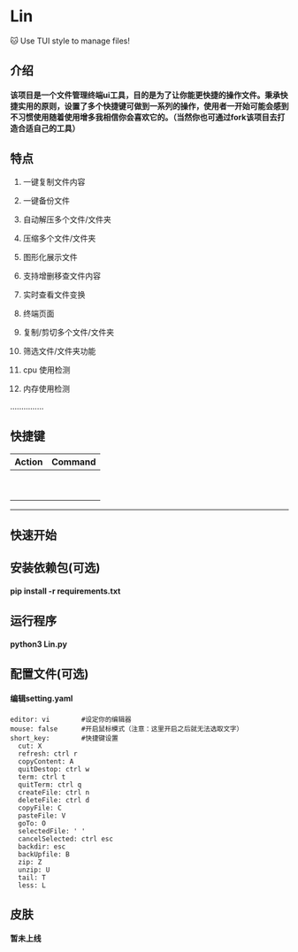 # Lin

  🐱 Use TUI style to manage files!

## 介绍

#### 该项目是一个文件管理终端ui工具，目的是为了让你能更快捷的操作文件。秉承快捷实用的原则，设置了多个快捷键可做到一系列的操作，使用者一开始可能会感到不习惯使用随着使用增多我相信你会喜欢它的。（当然你也可通过fork该项目去打造合适自己的工具）

## 特点

1. 一键复制文件内容

2. 一键备份文件

3. 自动解压多个文件/文件夹

4. 压缩多个文件/文件夹

5. 图形化展示文件

6. 支持增删移查文件内容

7. 实时查看文件变换

8. 终端页面

9. 复制/剪切多个文件/文件夹

10. 筛选文件/文件夹功能

11. cpu 使用检测

12. 内存使用检测

   ...............


## 快捷键


| Action | Command |
|--------|---------|
|        |         |
|        |         |
|        |         |
|        |         |
|        |         |
|        |         |
|        |         |
|        |         |
|        |         |                                          |

---


## 快速开始

## 安装依赖包(可选)
#### pip install -r requirements.txt
## 运行程序

#### python3 Lin.py
## 配置文件(可选)

#### 编辑setting.yaml

```
editor: vi        #设定你的编辑器
mouse: false      #开启鼠标模式（注意：这里开启之后就无法选取文字）
short_key:        #快捷键设置
  cut: X
  refresh: ctrl r
  copyContent: A
  quitDestop: ctrl w
  term: ctrl t
  quitTerm: ctrl q
  createFile: ctrl n
  deleteFile: ctrl d
  copyFile: C
  pasteFile: V
  goTo: O
  selectedFile: ' '
  cancelSelected: ctrl esc
  backdir: esc
  backUpfile: B
  zip: Z
  unzip: U
  tail: T
  less: L

```


## 皮肤
#### 暂未上线

